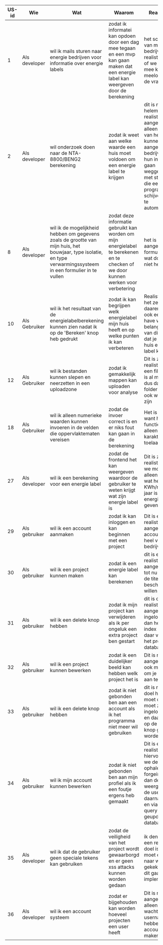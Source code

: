 |US-id|Wie|Wat|Waarom|Realistisch?|Prioriteit|Duur(uur)|
|---|---|---|---|---|---|---|
|1|Als developer|wil ik mails sturen naar energie bedrijven voor informatie over energie labels|zodat ik informatei kan opdoen door een dag mee tegaan en een mvp kan gaan maken dat een energie label kan weergeven door de berekening|het schrijven van mails naar bedrijven is realistich maar of we een dag mee kunnen meelopen dat is de vraag|hoog|60|
|2|Als developer|wil onderzoek doen naar de NTA-8800/BENG2 berekening|zodat ik weet aan welke waarde een huis moet voldoen om een energie label te krijgen|dit is niet helemaal realistisch aangezien we alleen informatie van het internet kunnen krijgen aangezien bedrijven niet hun informatie gaan weggeven/delen met studenten die een programma schijven om het te automatiseren|hoog|240|
|8|Als developer|wil ik de mogelijkheid hebben om gegevens zoals de grootte van mijn huis, het bouwjaar, type isolatie, en type verwarmingssysteem in een formulier in te vullen|zodat deze informatie gebruikt kan worden om mijn energielabel te berekenen en te checken of we door kunnen werken voor verbetering|het is realistisch aangezien een formulier die wat door stuurt niet heel lastig is|hoog|20|
|10|Als Gebruiker|wil ik het resultaat van de energielabelberekening kunnen zien nadat ik op de 'Bereken' knop heb gedrukt|zodat ik kan begrijpen welk energielabel mijn huis heeft en op welke punten ik kan verbeteren|Realistisch is het zeker en daarentegen ook een must have want de belangrijkste van dit project is dat je je eigen huis een energie label kan geven|Hoog|8|
|12|Als Gebruiker|wil ik bestanden kunnen slepen en neerzetten in een uploadzone|zodat ik gemakkelijk mappen kan uploaden voor analyse|Dit is zeker realistisch want een file upload is al mogelijk dus dan zal een folder upload ook wel te doen zijn|Hoog|8|
|18|Als Gebruiker|wil ik alleen numerieke waarden kunnen invoeren in de velden die oppervlaktematen vereisen|zodat de invoer correct is en er niks fout kan gaan in de berekening|Het is realistisch want html heeft functies die alleen bepaalde karakters toelaat|medium|8|
|27|Als developer|wil ik een berekening voor een energie label|zodat de frontend het kan weergeven waardoor de gebruiker te weten krijgt wat zijn energie label is|Dit is zeker realistisch want we moeten alleen weten wat het aantal KWh/m2 per jaar is om een energie label te geven|hoog|8|
|29|Als gebruiker|wil ik een account aanmaken|zodat ik kan inloggen en kan beginnen met een project|Dit is een realistisch doel aangezien een account door heel veel bedrijven|hoog|8|
|30|Als gebruiker|wil ik een project kunnen maken|zodat ik een energie label kan berekenen|dit is een realistisch doel aangezien we tot nu toe alleen de titel en een beschrijving willen weten|hoog|8|
|31|Als gebruiker|wil ik een delete knop hebben|zodat ik mijn project kan verwijderen als ik per ongeluk een extra project ben gestart|dit is ook realistisch aangezien als je ingelogd bent dan heb je een index pagina en daar verwijder je het project in de database op id|hoog|8|
|32|Als gebruiker|wil ik een project kunnen bewerken|zodat ik een duidelijker beeld kan hebben welk project het is|Dit is realistisch aangezien het ook mogelijk is om je account aan te passen|hoog|8|
|33|Als gebruiker|wil ik een delete knop hebben|zodat ik niet gebonden ben aan een account als ik het programma niet meer wil gebruiken|dit is realistisch doel hiervoor moet de user moet zijn ingelogged zijn en daarna kan op de delete knop gedrukt worden|medium|8|
|34|Als gebruiker|wil ik mijn account kunnen bewerken|zodat ik niet gebonden ben aan mijn profiel als ik een foutje ergens heb gemaakt|Dit is een realistisch doel hiervoor moeten we de data ophalen via de forgein key en dan de data weergeven aan de user die het daarna submit en via de update query wordt geupdate in de database|medium|8|
|35|Als developer|wil ik dat de gebruiker geen speciale tekens kan gebruiken|zodat de veiligheid van het project wordt gewaarborgd en er geen xss attacks kunnen worden gedaan|ik denk dat dit een realistisch doel is alleen moet er nog naar worden gekeken hoe we dit gaan implementeren|hoog|16|
|36|Als developer|wil ik een account systeem |zodat er bijgehouden kan worden hoeveel projecten een user heeft|Dit is mogelijk aangezien wij alleen een email wachtwoord en username nodig hebben om een account aan te maken|hoog|8|
